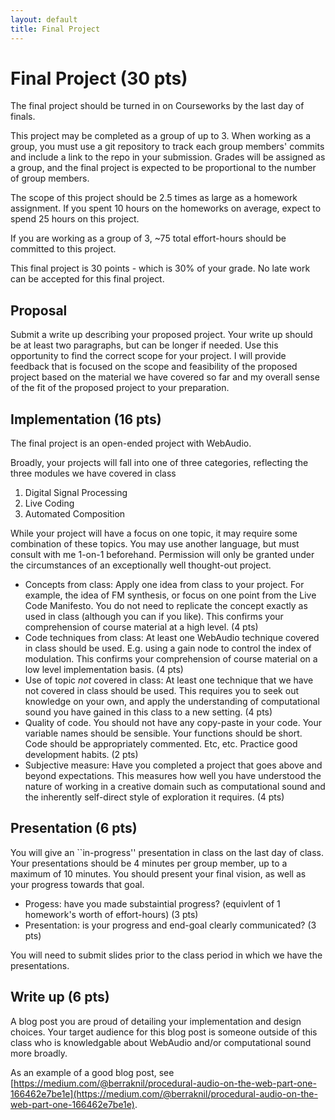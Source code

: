 ```yaml
---
layout: default
title: Final Project  
---
```


# Final Project (30 pts)

The final project should be turned in on Courseworks by the last day of finals.

This project may be completed as a group of up to 3.
When working as a group, you must use a git repository to track each group members' commits and include a link to the repo in your submission.
Grades will be assigned as a group, and the final project is expected to be proportional to the number of group members.

The scope of this project should be 2.5 times as large as a homework assignment.
If you spent 10 hours on the homeworks on average, expect to spend 25 hours on this project.

If you are working as a group of 3, ~75 total effort-hours should be committed to this project.

This final project is 30 points - which is 30% of your grade.
No late work can be accepted for this final project.

## Proposal 

Submit a write up describing your proposed project. 
Your write up should be at least two paragraphs, but can be longer if needed.
Use this opportunity to find the correct scope for your project.
I will provide feedback that is focused on the scope and feasibility of the proposed project based on the material we have covered so far and my overall sense of the fit of the proposed project to your preparation.

## Implementation (16 pts)

The final project is an open-ended project with WebAudio.

Broadly, your projects will fall into one of three categories, reflecting the three modules we have covered in class

1. Digital Signal Processing
2. Live Coding
3. Automated Composition

While your project will have a focus on one topic, it may require some combination of these topics.
You may use another language, but must consult with me 1-on-1 beforehand.
Permission will only be granted under the circumstances of an exceptionally well thought-out project.

- Concepts from class: Apply one idea from class to your project. For example, the idea of FM synthesis, or focus on one point from the Live Code Manifesto. You do not need to replicate the concept exactly as used in class (although you can if you like). This confirms your comprehension of course material at a high level. (4 pts)
- Code techniques from class: At least one WebAudio technique covered in class should be used. E.g. using a gain node to control the index of modulation. This confirms your comprehension of course material on a low level implementation basis. (4 pts)
- Use of topic *not* covered in class: At least one technique that we have not covered in class should be used. This requires you to seek out knowledge on your own, and apply the understanding of computational sound you have gained in this class to a new setting. (4 pts)
- Quality of code. You should not have any copy-paste in your code. Your variable names should be sensible. Your functions should be short. Code should be appropriately commented. Etc, etc. Practice good development habits. (2 pts)
- Subjective measure: Have you completed a project that goes above and beyond expectations. This measures how well you have understood the nature of working in a creative domain such as computational sound and the inherently self-direct style of exploration it requires. (4 pts)

## Presentation (6 pts)

You will give an ``in-progress'' presentation in class on the last day of class. 
Your presentations should be 4 minutes per group member, up to a maximum of 10 minutes.
You should present your final vision, as well as your progress towards that goal.

- Progess: have you made substaintial progress? (equivlent of 1 homework's worth of effort-hours) (3 pts)
- Presentation: is your progress and end-goal clearly communicated? (3 pts) 

You will need to submit slides prior to the class period in which we have the presentations.

## Write up (6 pts)

A blog post you are proud of detailing your implementation and design choices.
Your target audience for this blog post is someone outside of this class who is knowledgable about WebAudio and/or computational sound more broadly.

As an example of a good blog post, see [https://medium.com/@berraknil/procedural-audio-on-the-web-part-one-166462e7be1e](https://medium.com/@berraknil/procedural-audio-on-the-web-part-one-166462e7be1e).
